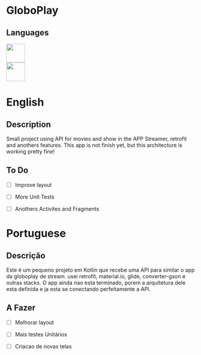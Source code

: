 # GloboPlay

## Languages

[<img src="https://upload.wikimedia.org/wikipedia/en/thumb/a/ae/Flag_of_the_United_Kingdom.svg/1200px-Flag_of_the_United_Kingdom.svg.png" width="50" />](#english)  
[<img src="https://upload.wikimedia.org/wikipedia/commons/5/5c/Flag_of_Portugal.svg" width="50" />](#portuguese) 


# English
## Description
Small project using API for movies and show in the APP Streamer, retrofit and anothers features.
This app is not finish yet, but this architecture is working pretty fine!

## To Do

- [ ] Improve layout
- [ ] More Unit Tests
- [ ] Anothers Activites and Fragments


# Portuguese
## Descrição
Este é um pequeno projeto em Kotlin que recebe uma API para similar o app da globoplay de stream. usei retrofit, material.io, glide, converter-gson e outras stacks.
O app ainda nao esta terminado, porem a arquitetura dele esta definida e ja esta se conectando perfeitamente a API.

## A Fazer

- [ ] Melhorar layout
- [ ] Mais testes Unitários
- [ ] Criacao de novas telas



